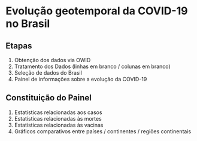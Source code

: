 # Evolução geotemporal da COVID-19 no Brasil

## Etapas

1.   Obtenção dos dados via OWID
2.   Tratamento dos Dados (linhas em branco / colunas em branco)
3.   Seleção de dados do Brasil
4.   Painel de informações sobre a evolução da COVID-19

## Constituição do Painel

1. Estatísticas relacionadas aos casos
2. Estatísticas relacionadas às mortes
3. Estatísticas relacionadas às vacinas 
4. Gráficos comparativos entre países / continentes / regiões continentais
